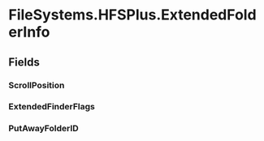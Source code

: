 ﻿


# FileSystems.HFSPlus.ExtendedFolderInfo

## Fields

### ScrollPosition

### ExtendedFinderFlags

### PutAwayFolderID
